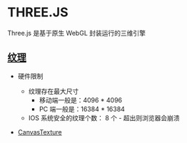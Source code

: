 # THREE.JS

Three.js 是基于原生 WebGL 封装运行的三维引擎

## [纹理](./doc/纹理.md)

- 硬件限制

  - 纹理存在最大尺寸
    - 移动端一般是：4096 \* 4096
    - PC 端一般是：16384 \* 16384
  - IOS 系统安全的纹理个数： 8 个 - 超出则浏览器会崩溃

- [CanvasTexture](./doc/纹理.md#CanvasTexture)
